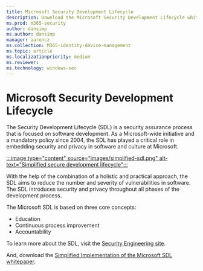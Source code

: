 ```yaml
---
title: Microsoft Security Development Lifecycle
description: Download the Microsoft Security Development Lifecycle white paper that covers a security assurance process focused on software development.
ms.prod: m365-security
author: dansimp
ms.author: dansimp
manager: aaroncz
ms.collection: M365-identity-device-management
ms.topic: article
ms.localizationpriority: medium
ms.reviewer: 
ms.technology: windows-sec
---
```


# Microsoft Security Development Lifecycle

The Security Development Lifecycle (SDL) is a security assurance process that is focused on software development. As a Microsoft-wide initiative and a mandatory policy since 2004, the SDL has played a critical role in embedding security and privacy in software and culture at Microsoft. 

[:::image type="content" source="images/simplified-sdl.png" alt-text="Simplified secure development lifecycle":::](https://www.microsoft.com/en-us/securityengineering/sdl)

With the help of the combination of a holistic and practical approach, the SDL aims to reduce the number and severity of vulnerabilities in software. The SDL introduces security and privacy throughout all phases of the development process. 

The Microsoft SDL is based on three core concepts:
- Education
- Continuous process improvement
- Accountability

To learn more about the SDL, visit the [Security Engineering site](https://www.microsoft.com/en-us/securityengineering/sdl).

And, download the [Simplified Implementation of the Microsoft SDL whitepaper](https://go.microsoft.com/?linkid=9708425).
